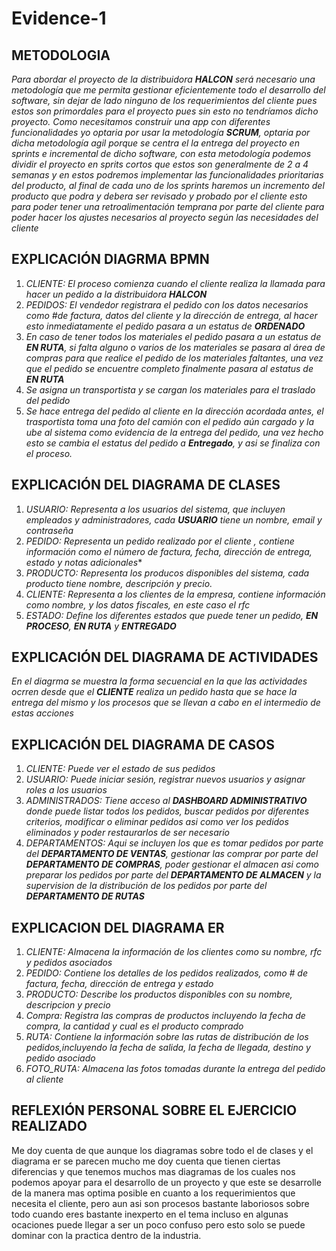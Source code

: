 # Evidence-1
## METODOLOGIA
*Para abordar el proyecto de la distribuidora **HALCON** será necesario una metodología que me permita gestionar eficientemente todo el desarrollo del software, sin dejar de lado ninguno de los requerimientos del cliente pues estos son primordales para el proyecto pues sin esto no tendríamos dicho proyecto. Como necesitamos construir una app con diferentes funcionalidades yo optaria por usar la metodología **SCRUM**, optaria por dicha metodología agil porque se centra el la entrega del proyecto en sprints e incremental de dicho software, con esta metodología podemos dividir el proyecto en sprits cortos que estos son generalmente de 2 a 4 semanas y en estos podremos implementar las funcionalidades prioritarias del producto, al final de cada uno de los sprints haremos un incremento del producto que podra y debera ser revisado y probado por el cliente esto para poder tener una retroalimentación temprana por parte del cliente para poder hacer los ajustes necesarios al proyecto según las necesidades del cliente*

## EXPLICACIÓN DIAGRMA BPMN
1. *CLIENTE: El proceso comienza cuando el cliente realiza la llamada para hacer un pedido a la distribuidora **HALCON***
2. *PEDIDOS: El vendedor registrara el pedido con los datos necesarios como #de factura, datos del cliente y la dirección de entrega, al hacer esto inmediatamente el pedido pasara a un estatus de **ORDENADO***
3. *En caso de tener todos los materiales el pedido pasara a un estatus de **EN RUTA**, si falta alguno o varios de los materiales se pasara al área de compras para que realice el pedido de los materiales faltantes, una vez que el pedido se encuentre completo finalmente pasara al estatus de **EN RUTA***
4. *Se asigna un transportista y se cargan los materiales para el traslado del pedido*
5. *Se hace entrega del pedido al cliente en la dirección acordada antes, el trasportista toma una foto del camión con el pedido aún cargado y la ube al sistema como evidencia de la entrega del pedido, una vez hecho esto se cambia el estatus del pedido a **Entregado**, y asi se finaliza con el proceso.*

## EXPLICACIÓN DEL DIAGRAMA DE CLASES
1. *USUARIO: Representa a los usuarios del sistema, que incluyen empleados y administradores, cada **USUARIO** tiene un nombre, email y contraseña*
2. *PEDIDO: Representa un pedido realizado por el cliente , contiene información como el número de factura, fecha, dirección de entrega, estado y notas adicionales**
3. *PRODUCTO: Representa los producos disponibles del sistema, cada producto tiene nombre, descripción y precio.*
4. *CLIENTE: Representa a los clientes de la empresa, contiene información como nombre, y los datos fiscales, en este caso el rfc*
5. *ESTADO: Define los diferentes estados que puede tener un pedido, **EN PROCESO**, **EN RUTA** y **ENTREGADO***

## EXPLICACIÓN DEL DIAGRAMA DE ACTIVIDADES
*En el diagrma se muestra la forma secuencial en la que las actividades ocrren desde que el **CLIENTE** realiza un pedido hasta que se hace la entrega del mismo y los procesos que se llevan a cabo en el intermedio de estas acciones*

## EXPLICACIÓN DEL DIAGRAMA DE CASOS
1. *CLIENTE: Puede ver el estado de sus pedidos*
2. *USUARIO: Puede iniciar sesión, registrar nuevos usuarios y asignar roles a los usuarios*
3. *ADMINISTRADOS: Tiene acceso al **DASHBOARD ADMINISTRATIVO** donde puede listar todos los pedidos, buscar pedidos por diferentes criterios, modificar o eliminar pedidos asi como ver los pedidos eliminados y poder restaurarlos de ser necesario*
4. *DEPARTAMENTOS: Aqui se incluyen los que es tomar pedidos por parte del **DEPARTAMENTO DE VENTAS**, gestionar las comprar por parte del **DEPARTAMENTO DE COMPRAS**, poder gestionar el almacen asi como preparar los pedidos por parte del **DEPARTAMENTO DE ALMACEN** y la supervision de la distribución de los pedidos por parte del **DEPARTAMENTO DE RUTAS***

## EXPLICACION DEL DIAGRAMA ER
1. *CLIENTE: Almacena la información de los clientes como su nombre, rfc y pedidos asociados*
2. *PEDIDO: Contiene los detalles de los pedidos realizados, como # de factura, fecha, dirección de entrega y estado*
3. *PRODUCTO: Describe los productos disponibles con su nombre, descripcion y precio*
4. *Compra: Registra las compras de productos incluyendo la fecha de compra, la cantidad y cual es el producto comprado*
5. *RUTA: Contiene la información sobre las rutas de distribución de los pedidos,incluyendo la fecha de salida, la fecha de llegada, destino y pedido asociado*
6. *FOTO_RUTA: Almacena las fotos tomadas durante la entrega del pedido al cliente*

## REFLEXIÓN PERSONAL SOBRE EL EJERCICIO REALIZADO
Me doy cuenta de que aunque los diagramas sobre todo el de clases y el diagrama er se parecen mucho me doy cuenta que tienen ciertas diferencias y que tenemos muchos mas diagramas de los cuales nos podemos apoyar para el desarrollo de un proyecto y que este se desarrolle de la manera mas optima posible en cuanto a los requerimientos que necesita el cliente, pero aun asi son procesos bastante laboriosos sobre todo cuando eres bastante inexperto en el tema incluso en algunas ocaciones puede llegar a ser un poco confuso pero esto solo se puede dominar con la practica dentro de la industria.
